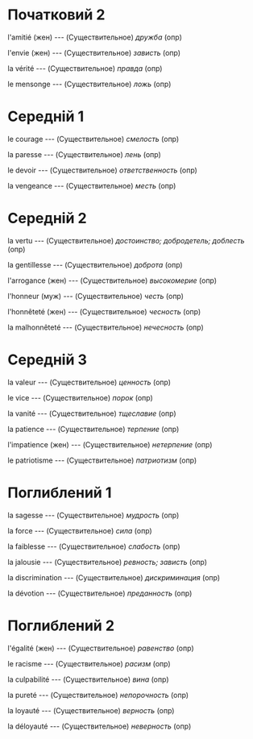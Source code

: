 # Початковий 2

l'amitié (жен) --- (Существительное)
*дружба* (опр)



l'envie (жен) --- (Существительное)
*зависть* (опр)



la vérité --- (Существительное)
*правда* (опр)



le mensonge --- (Существительное)
*ложь* (опр)



# Середній 1

le courage --- (Существительное)
*смелость*
(опр)



la paresse --- (Существительное)
*лень*
(опр)



le devoir --- (Существительное)
*ответственность*
(опр)



la vengeance --- (Существительное)
*месть*
(опр)



# Середній 2

la vertu --- (Существительное)
*достоинство; добродетель; доблесть*
(опр)



la gentillesse --- (Существительное)
*доброта*
(опр)



l'arrogance (жен) --- (Существительное)
*высокомерие*
(опр)



l'honneur (муж) --- (Существительное)
*честь*
(опр)



l'honnêteté (жен) --- (Существительное)
*чесность*
(опр)



la malhonnêteté --- (Существительное)
*нечесность*
(опр)



# Середній 3

la valeur --- (Существительное)
*ценность*
(опр)



le vice --- (Существительное)
*порок*
(опр)



la vanité --- (Существительное)
*тщеславие*
(опр)



la patience --- (Существительное)
*терпение*
(опр)



l'impatience (жен) --- (Существительное)
*нетерпение*
(опр)



le patriotisme --- (Существительное)
*патриотизм*
(опр)



# Поглиблений 1

la sagesse --- (Существительное)
*мудрость*
(опр)



la force --- (Существительное)
*сила*
(опр)



la faiblesse --- (Существительное)
*слабость*
(опр)



la jalousie --- (Существительное)
*ревность; зависть*
(опр)



la discrimination --- (Существительное)
*дискриминация*
(опр)



la dévotion --- (Существительное)
*преданность*
(опр)



# Поглиблений 2

l'égalité (жен) --- (Существительное)
*равенство*
(опр)



le racisme --- (Существительное)
*расизм*
(опр)



la culpabilité --- (Существительное)
*вина*
(опр)



la pureté --- (Существительное)
*непорочность*
(опр)



la loyauté --- (Существительное)
*верность*
(опр)



la déloyauté --- (Существительное)
*неверность*
(опр)